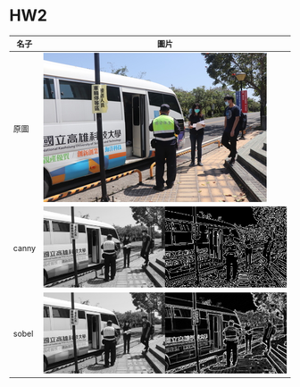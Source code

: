 # HW2

名子 | 圖片
------------ | -------------
原圖 | ![GitHub Logo](/20200408_180348.jpg)
canny | ![GitHub Logo](/CANNY.jpg)
sobel | ![GitHub Logo](/SOBEL.jpg)
